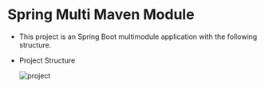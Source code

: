 # Spring Multi Maven Module
- This project is an Spring Boot multimodule application with the following structure.
- Project Structure

  ![project](https://github.com/ercankarakaya/spring-boot-pratices/assets/46963831/9a4e22da-903d-4d36-97fe-e6d654a5131a)
